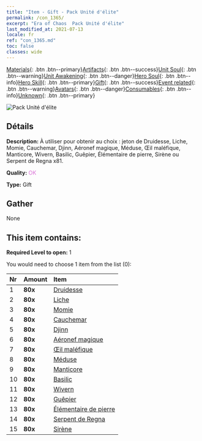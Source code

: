 ```yaml
---
title: "Item - Gift - Pack Unité d'élite"
permalink: /con_1365/
excerpt: "Era of Chaos  Pack Unité d'élite"
last_modified_at: 2021-07-13
locale: fr
ref: "con_1365.md"
toc: false
classes: wide
---
```

 [Materials](/ItemsFR/){: .btn .btn--primary}[Artifacts](/ItemsFR/Artifacts/){: .btn .btn--success}[Unit Soul](/ItemsFR/UnitSoul/){: .btn .btn--warning}[Unit Awakening](/ItemsFR/UnitAwakening/){: .btn .btn--danger}[Hero Soul](/ItemsFR/HeroSoul/){: .btn .btn--info}[Hero Skill](/ItemsFR/HeroSkill/){: .btn .btn--primary}[Gift](/ItemsFR/Gift/){: .btn .btn--success}[Event related](/ItemsFR/Events/){: .btn .btn--warning}[Avatars](/ItemsFR/Avatars/){: .btn .btn--danger}[Consumables](/ItemsFR/Consumables/){: .btn .btn--info}[Unknown](/ItemsFR/Unknown/){: .btn .btn--primary}

 ![Pack Unité d'élite](/images/t/i_907054.png)

## Détails
 **Description:** À utiliser pour obtenir au choix : jeton de Druidesse, Liche, Momie, Cauchemar, Djinn, Aéronef magique, Méduse, Œil maléfique, Manticore, Wivern, Basilic, Guêpier, Élémentaire de pierre, Sirène ou Serpent de Regna x81.

 **Quality:** <span style="color: #DA70D6">OK</span>

 **Type:** Gift

## Gather

  None

## This item contains:

 **Required Level to open:** 1

 You would need to choose 1 item from the list (0):

  | Nr | Amount |     Item    |
  |:---|:-------|:------------|
  | 1 |  **80x** | [Druidesse](/ItemsFR/unt_206/) |  | 
  | 2 |  **80x** | [Liche](/ItemsFR/unt_212/) |  | 
  | 3 |  **80x** | [Momie](/ItemsFR/unt_215/) |  | 
  | 4 |  **80x** | [Cauchemar](/ItemsFR/unt_233/) |  | 
  | 5 |  **80x** | [Djinn](/ItemsFR/unt_239/) |  | 
  | 6 |  **80x** | [Aéronef magique](/ItemsFR/unt_242/) |  | 
  | 7 |  **80x** | [Œil maléfique](/ItemsFR/unt_246/) |  | 
  | 8 |  **80x** | [Méduse](/ItemsFR/unt_247/) |  | 
  | 9 |  **80x** | [Manticore](/ItemsFR/unt_249/) |  | 
  | 10 |  **80x** | [Basilic](/ItemsFR/unt_256/) |  | 
  | 11 |  **80x** | [Wivern](/ItemsFR/unt_258/) |  | 
  | 12 |  **80x** | [Guêpier](/ItemsFR/unt_260/) |  | 
  | 13 |  **80x** | [Élémentaire de pierre](/ItemsFR/unt_266/) |  | 
  | 14 |  **80x** | [Serpent de Regna](/ItemsFR/unt_276/) |  | 
  | 15 |  **80x** | [Sirène](/ItemsFR/unt_277/) |  | 
